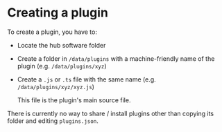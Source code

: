 # Creating a plugin

To create a plugin, you have to:

- Locate the hub software folder
- Create a folder in `/data/plugins` with a machine-friendly name of the plugin (e.g. `/data/plugins/xyz`)
- Create a `.js` or `.ts` file with the same name (e.g. `/data/plugins/xyz/xyz.js`)
  
  This file is the plugin's main source file.

There is currently no way to share / install plugins other than copying its folder and editing `plugins.json`.
